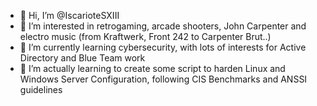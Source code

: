 - 👋 Hi, I’m @IscarioteSXIII
- 👀 I’m interested in retrogaming, arcade shooters, John Carpenter and electro music (from Kraftwerk, Front 242 to Carpenter Brut..)
- 🌱 I’m currently learning cybersecurity, with lots of interests for Active Directory and Blue Team work
- 💞️ I’m actually learning to create some script to harden Linux and Windows Server Configuration, following CIS Benchmarks and ANSSI guidelines

<!---
IscarioteSXIII/IscarioteSXIII is a ✨ special ✨ repository because its `README.md` (this file) appears on your GitHub profile.
You can click the Preview link to take a look at your changes.
--->
